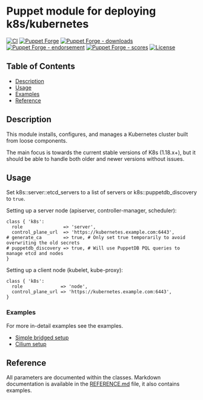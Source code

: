 # Puppet module for deploying k8s/kubernetes

[![CI](https://github.com/voxpupuli/puppet-k8s/actions/workflows/ci.yml/badge.svg)](https://github.com/voxpupuli/puppet-k8s/actions/workflows/ci.yml)
[![Puppet Forge](https://img.shields.io/puppetforge/v/puppet/k8s.svg)](https://forge.puppet.com/puppet/k8s)
[![Puppet Forge - downloads](https://img.shields.io/puppetforge/dt/puppet/k8s.svg)](https://forge.puppet.com/puppet/k8s)
[![Puppet Forge - endorsement](https://img.shields.io/puppetforge/e/puppet/k8s.svg)](https://forge.puppet.com/puppet/k8s)
[![Puppet Forge - scores](https://img.shields.io/puppetforge/f/puppet/k8s.svg)](https://forge.puppet.com/puppet/k8s)
[![License](https://img.shields.io/github/license/voxpupuli/puppet-k8s.svg)](https://github.com/voxpupuli/puppet-k8s/blob/master/LICENSE)

## Table of Contents

- [Description](#description)
- [Usage](#usage)
- [Examples](#examples)
- [Reference](#reference)

## Description

This module installs, configures, and manages a Kubernetes cluster built from
loose components.

The main focus is towards the current stable versions of K8s (1.18.x+), but it
should be able to handle both older and newer versions without issues.

## Usage

Set k8s::server::etcd_servers to a list of servers or k8s::puppetdb_discovery to `true`.

Setting up a server node (apiserver, controller-manager, scheduler):

```puppet
class { 'k8s':
  role               => 'server',
  control_plane_url  => 'https://kubernetes.example.com:6443',
# generate_ca        => true, # Only set true temporarily to avoid overwriting the old secrets
# puppetdb_discovery => true, # Will use PuppetDB PQL queries to manage etcd and nodes
}
```

Setting up a client node (kubelet, kube-proxy):

```puppet
class { 'k8s':
  role              => 'node',
  control_plane_url => 'https://kubernetes.example.com:6443',
}
```

### Examples

For more in-detail examples see the examples.

- [Simple bridged setup](examples/simple_setup/Readme.md)
- [Cilium setup](examples/cilium/Readme.md)

## Reference

All parameters are documented within the classes. Markdown documentation is available in the [REFERENCE.md](REFERENCE.md) file, it also contains examples.
